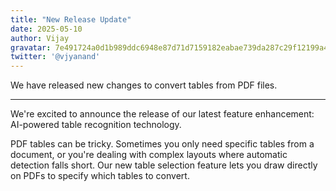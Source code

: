 ```yaml
---
title: "New Release Update"
date: 2025-05-10
author: Vijay
gravatar: 7e491724a0d1b989ddc6948e87d71d7159182eabae739da287c29f12199a4d14
twitter: '@vjyanand'
---
```


 We have released new changes to convert tables from PDF files.

---
We're excited to announce the release of our latest feature enhancement: AI-powered table recognition technology.

PDF tables can be tricky. Sometimes you only need specific tables from a document, or you're dealing with complex layouts where automatic detection falls short. Our new table selection feature lets you draw directly on PDFs to specify which tables to convert.